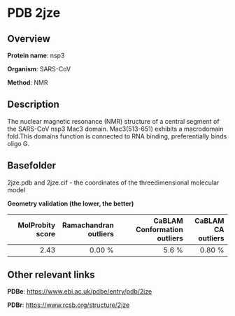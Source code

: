 # PDB 2jze

## Overview

**Protein name**: nsp3

**Organism**: SARS-CoV

**Method**: NMR

## Description

The nuclear magnetic resonance (NMR) structure of a central segment of the SARS-CoV nsp3 Mac3 domain. Mac3(513-651) exhibits a macrodomain fold.This domains function is connected to RNA binding, preferentially binds oligo G.

## Basefolder

2jze.pdb and 2jze.cif - the coordinates of the threedimensional molecular model




**Geometry validation (the lower, the better)**

|   |**MolProbity<br>score**| **Ramachandran<br>outliers** | **CaBLAM<br>Conformation outliers** | **CaBLAM<br>CA outliers** |
|---|-------------:|----------------:|----------------:|----------------:|
||  2.43|  0.00 %|5.6 %|0.80 %|


## Other relevant links 
**PDBe**:  https://www.ebi.ac.uk/pdbe/entry/pdb/2jze
 
**PDBr**: https://www.rcsb.org/structure/2jze 
